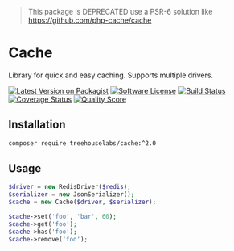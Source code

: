 > This package is DEPRECATED use a PSR-6 solution like https://github.com/php-cache/cache

Cache
=====

Library for quick and easy caching. Supports multiple drivers.

[![Latest Version on Packagist][ico-version]][link-packagist]
[![Software License][ico-license]](LICENSE.md)
[![Build Status][ico-travis]][link-travis]
[![Coverage Status][ico-scrutinizer]][link-scrutinizer]
[![Quality Score][ico-code-quality]][link-code-quality]

## Installation

```sh
composer require treehouselabs/cache:^2.0
```

## Usage

```php
$driver = new RedisDriver($redis);
$serializer = new JsonSerializer();
$cache = new Cache($driver, $serializer);

$cache->set('foo', 'bar', 60);
$cache->get('foo');
$cache->has('foo');
$cache->remove('foo');
```

[ico-version]: https://img.shields.io/packagist/v/treehouselabs/cache.svg?style=flat-square
[ico-license]: https://img.shields.io/badge/license-MIT-brightgreen.svg?style=flat-square
[ico-travis]: https://img.shields.io/travis/treehouselabs/cache/master.svg?style=flat-square
[ico-scrutinizer]: https://img.shields.io/scrutinizer/coverage/g/treehouselabs/cache.svg?style=flat-square
[ico-code-quality]: https://img.shields.io/scrutinizer/g/treehouselabs/cache.svg?style=flat-square
[ico-downloads]: https://img.shields.io/packagist/dt/treehouselabs/cache.svg?style=flat-square

[link-packagist]: https://packagist.org/packages/treehouselabs/cache
[link-travis]: https://travis-ci.org/treehouselabs/cache
[link-scrutinizer]: https://scrutinizer-ci.com/g/treehouselabs/cache/code-structure
[link-code-quality]: https://scrutinizer-ci.com/g/treehouselabs/cache
[link-downloads]: https://packagist.org/packages/treehouselabs/cache
[link-author]: https://github.com/treehouselabs
[link-contributors]: ../../contributors

